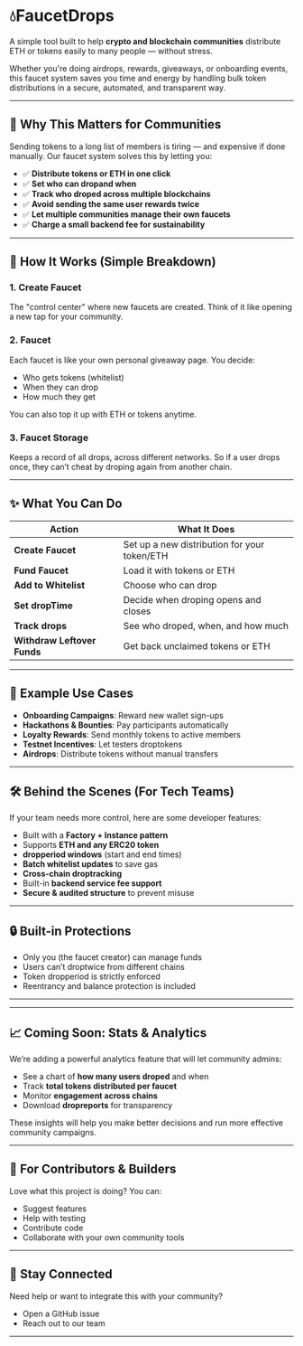 # 💧FaucetDrops

A simple tool built to help **crypto and blockchain communities** distribute ETH or tokens easily to many people — without stress.

Whether you're doing airdrops, rewards, giveaways, or onboarding events, this faucet system saves you time and energy by handling bulk token distributions in a secure, automated, and transparent way.

---

## 🌟 Why This Matters for Communities

Sending tokens to a long list of members is tiring — and expensive if done manually. Our faucet system solves this by letting you:

* ✅ **Distribute tokens or ETH in one click**
* ✅ **Set who can dropand when**
* ✅ **Track who droped across multiple blockchains**
* ✅ **Avoid sending the same user rewards twice**
* ✅ **Let multiple communities manage their own faucets**
* ✅ **Charge a small backend fee for sustainability**

---

## 🧩 How It Works (Simple Breakdown)

### 1. **Create Faucet**

The "control center" where new faucets are created. Think of it like opening a new tap for your community.

### 2. **Faucet**

Each faucet is like your own personal giveaway page. You decide:

* Who gets tokens (whitelist)
* When they can drop
* How much they get

You can also top it up with ETH or tokens anytime.

### 3. **Faucet Storage**

Keeps a record of all drops, across different networks. So if a user drops once, they can’t cheat by droping again from another chain.

---

## ✨ What You Can Do

| Action                      | What It Does                                 |
| --------------------------- | -------------------------------------------- |
| **Create Faucet**           | Set up a new distribution for your token/ETH |
| **Fund Faucet**             | Load it with tokens or ETH                   |
| **Add to Whitelist**        | Choose who can drop                        |
| **Set dropTime**          | Decide when droping opens and closes        |
| **Track drops**            | See who droped, when, and how much          |
| **Withdraw Leftover Funds** | Get back unclaimed tokens or ETH             |

---

## 💬 Example Use Cases

* **Onboarding Campaigns**: Reward new wallet sign-ups
* **Hackathons & Bounties**: Pay participants automatically
* **Loyalty Rewards**: Send monthly tokens to active members
* **Testnet Incentives**: Let testers droptokens
* **Airdrops**: Distribute tokens without manual transfers

---

## 🛠️ Behind the Scenes (For Tech Teams)

If your team needs more control, here are some developer features:

* Built with a **Factory + Instance pattern**
* Supports **ETH and any ERC20 token**
* **dropperiod windows** (start and end times)
* **Batch whitelist updates** to save gas
* **Cross-chain droptracking**
* Built-in **backend service fee support**
* **Secure & audited structure** to prevent misuse

---

## 🔒 Built-in Protections

* Only you (the faucet creator) can manage funds
* Users can’t droptwice from different chains
* Token dropperiod is strictly enforced
* Reentrancy and balance protection is included

---


---

## 📈 Coming Soon: Stats & Analytics

We’re adding a powerful analytics feature that will let community admins:

* See a chart of **how many users droped** and when
* Track **total tokens distributed per faucet**
* Monitor **engagement across chains**
* Download **dropreports** for transparency

These insights will help you make better decisions and run more effective community campaigns.

---

## 🤝 For Contributors & Builders

Love what this project is doing? You can:

* Suggest features
* Help with testing
* Contribute code
* Collaborate with your own community tools

---

## 🔗 Stay Connected

Need help or want to integrate this with your community?

* Open a GitHub issue
* Reach out to our team

---
